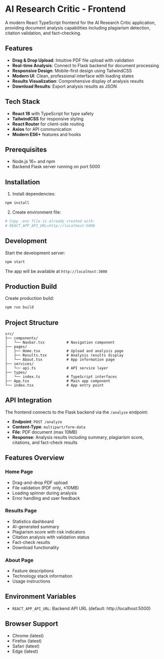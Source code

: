 # AI Research Critic - Frontend

A modern React TypeScript frontend for the AI Research Critic application, providing document analysis capabilities including plagiarism detection, citation validation, and fact-checking.

## Features

- **Drag & Drop Upload**: Intuitive PDF file upload with validation
- **Real-time Analysis**: Connect to Flask backend for document processing
- **Responsive Design**: Mobile-first design using TailwindCSS
- **Modern UI**: Clean, professional interface with loading states
- **Results Visualization**: Comprehensive display of analysis results
- **Download Results**: Export analysis results as JSON

## Tech Stack

- **React 18** with TypeScript for type safety
- **TailwindCSS** for responsive styling
- **React Router** for client-side routing
- **Axios** for API communication
- **Modern ES6+** features and hooks

## Prerequisites

- Node.js 16+ and npm
- Backend Flask server running on port 5000

## Installation

1. Install dependencies:
```bash
npm install
```

2. Create environment file:
```bash
# Copy .env file is already created with:
# REACT_APP_API_URL=http://localhost:5000
```

## Development

Start the development server:
```bash
npm start
```

The app will be available at `http://localhost:3000`

## Production Build

Create production build:
```bash
npm run build
```

## Project Structure

```
src/
├── components/
│   └── Navbar.tsx          # Navigation component
├── pages/
│   ├── Home.tsx            # Upload and analysis page
│   ├── Results.tsx         # Analysis results display
│   └── About.tsx           # App information page
├── services/
│   └── api.ts              # API service layer
├── types/
│   └── index.ts            # TypeScript interfaces
├── App.tsx                 # Main app component
└── index.tsx               # App entry point
```

## API Integration

The frontend connects to the Flask backend via the `/analyze` endpoint:

- **Endpoint**: `POST /analyze`
- **Content-Type**: `multipart/form-data`
- **File**: PDF document (max 10MB)
- **Response**: Analysis results including summary, plagiarism score, citations, and fact-check results

## Features Overview

### Home Page
- Drag-and-drop PDF upload
- File validation (PDF only, ≤10MB)
- Loading spinner during analysis
- Error handling and user feedback

### Results Page
- Statistics dashboard
- AI-generated summary
- Plagiarism score with risk indicators
- Citation analysis with validation status
- Fact-check results
- Download functionality

### About Page
- Feature descriptions
- Technology stack information
- Usage instructions

## Environment Variables

- `REACT_APP_API_URL`: Backend API URL (default: http://localhost:5000)

## Browser Support

- Chrome (latest)
- Firefox (latest)
- Safari (latest)
- Edge (latest)
